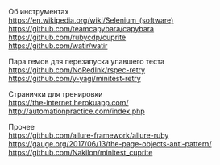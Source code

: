 Об инструментах  
https://en.wikipedia.org/wiki/Selenium_(software)  
https://github.com/teamcapybara/capybara  
https://github.com/rubycdp/cuprite  
https://github.com/watir/watir

Пара гемов для перезапуска упавшего теста  
https://github.com/NoRedInk/rspec-retry  
https://github.com/y-yagi/minitest-retry

Странички для тренировки  
https://the-internet.herokuapp.com/  
http://automationpractice.com/index.php

Прочее  
https://github.com/allure-framework/allure-ruby  
https://gauge.org/2017/06/13/the-page-objects-anti-pattern/  
https://github.com/Nakilon/minitest_cuprite

